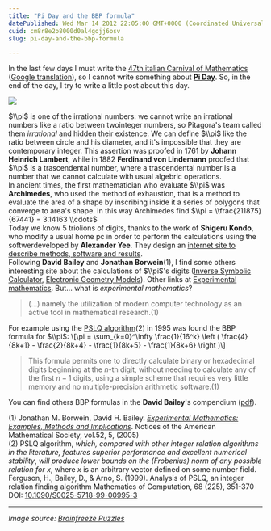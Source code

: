 ```yaml
---
title: "Pi Day and the BBP formula"
datePublished: Wed Mar 14 2012 22:05:00 GMT+0000 (Coordinated Universal Time)
cuid: cm8r8e2o8000d0al4gojj6osv
slug: pi-day-and-the-bbp-formula

---
```



In the last few days I must write the [47th italian Carnival of Mathematics](http://dropseaofulaula.blogspot.com/2012/03/carnevale-della-matematica-47.html) ([Google translation](http://goo.gl/bsKsq)), so I cannot write something about [**Pi Day**](http://www.piday.org/). So, in the end of the day, I try to write a little post about this day.

![](https://cdn.hashnode.com/res/hashnode/image/upload/v1743072547777/71287140-12fe-418b-bb57-2eb9dba0553f.jpeg)

$\\pi$ is one of the irrational numbers: we cannot write an irrational numbers like a ratio between twointeger numbers, so Pitagora's team called them _irrational_ and hidden their existence. We can define $\\pi$ like the ratio between circle and his diameter, and it's impossible that they are contemporary integer. This assertion was proofed in 1761 by **Johann Heinrich Lambert**, while in 1882 **Ferdinand von Lindemann** proofed that $\\pi$ is a trascendental number, where a trascendental number is a number that we cannot calculate with usual algebric operations.  
In ancient times, the first mathematician who evaluate $\\pi$ was **Archimedes**, who used the method of exhaustion, that is a method to evaluate the area of a shape by inscribing inside it a series of polygons that converge to area's shape. In this way Archimedes find $\\pi = \\frac{211875}{67441} = 3.14163 \\cdots$  
Today we know 5 triolions of digits, thanks to the work of **Shigeru Kondo**, who modify a usual home pc in order to perform the calculations using the softwerdeveloped by **Alexander Yee**. They design an [internet site to describe methods, software and results](http://www.numberworld.org/misc_runs/pi-5t/announce_en.html).  
Following **David Bailey** and **Jonathan Borwein**(1), I find some others interesting site about the calculations of $\\pi$'s digits ([Inverse Symbolic Calculator](http://web.archive.org/web/20041204173054/http://www.cecm.sfu.ca/projects/ISC/), [Electronic Geometry Models](http://www.eg-models.de/)). Other links at [Experimental mathematics](http://www.experimentalmath.info/). But... what is _experimental mathematics_?

> (...) namely the utilization of modern computer technology as an active tool in mathematical research.(1)

For example using the [PSLQ algorithm](http://mathworld.wolfram.com/PSLQAlgorithm.html)(2) in 1995 was found the BBP formula for $\\pi$: \\\[\\pi = \\sum\_{k=0}^\\infty \\frac{1}{16^k} \\left ( \\frac{4}{8k+1} - \\frac{2}{8k+4} - \\frac{1}{8k+5} - \\frac{1}{8k+6} \\right )\\\]

> This formula permits one to directly calculate binary or hexadecimal digits beginning at the $n$-th digit, without needing to calculate any of the first $n − 1$ digits, using a simple scheme that requires very little memory and no multiple-precision arithmetic software.(1)

You can find others BBP formulas in the **David Bailey**'s compendium ([pdf](http://crd-legacy.lbl.gov/~dhbailey/dhbpapers/bbp-formulas.pdf)).

(1) Jonathan M. Borwein, David H. Bailey. [_Experimental Mathematics: Examples, Methods and Implications_](http://www.ams.org/notices/200505/fea-borwein.pdf). Notices of the American Mathematical Society, vol.52, 5, (2005)  
(2) PSLQ algorithm, _which, compared with other integer relation algorithms in the literature, features superior performance and excellent numerical stability_, _will produce lower bounds on the (Frobenius) norm of any possible relation for $x$_, where $x$ is an arbitrary vector defined on some number field.  
Ferguson, H., Bailey, D., & Arno, S. (1999). Analysis of PSLQ, an integer relation finding algorithm Mathematics of Computation, 68 (225), 351-370 DOI: [10.1090/S0025-5718-99-00995-3](http://dx.doi.org/10.1090/S0025-5718-99-00995-3)

* * *

_Image source: [Brainfreeze Puzzles](http://brainfreezepuzzles.com/main/piday2009.html)_